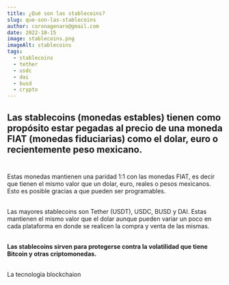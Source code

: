 ```yaml
---
title: ¿Qué son las stablecoins?
slug: que-son-las-stablecoins
author: coronagenaro@gmail.com
date: 2022-10-15
image: stablecoins.png
imageAlt: stablecoins
tags:
  - stablecoins
  - tether
  - usdc
  - dai
  - busd
  - crypto
---
```

## L﻿as stablecoins (monedas estables) tienen como propósito estar pegadas al precio de una moneda FIAT (monedas fiduciarias) como el dolar, euro o recientemente peso mexicano.<br/><br/>

E﻿stas monedas mantienen una paridad 1:1 con las monedas FIAT, es decir que tienen el mismo valor que un dolar, euro, reales o pesos mexicanos. Esto es posible gracias a que pueden ser programables.<br/><br/>

Las mayores stablecoins son Tether (USDT), USDC, BUSD y DAI. Estas mantienen el mismo valor que el dolar aunque pueden variar un poco en cada plataforma en donde se realicen la compra y venta de las mismas.<br/><br/>

**Las stablecoins sirven para protegerse contra la volatilidad que tiene Bitcoin y otras criptomonedas.**<br/><br/>

L﻿a tecnología blockchaion